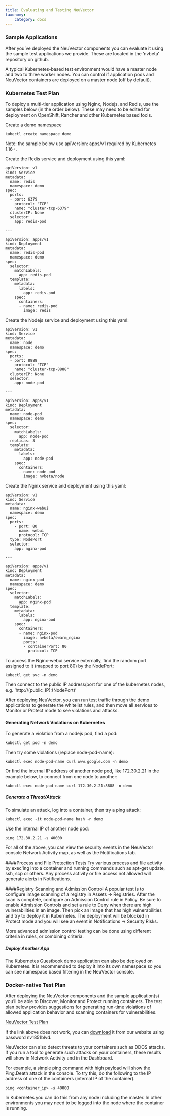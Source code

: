 ```yaml
---
title: Evaluating and Testing NeuVector
taxonomy:
    category: docs
---
```


### Sample Applications 
After you’ve deployed the NeuVector components you can evaluate it using the sample test applications we provide. These are located in the ’nvbeta’ repository on github.

A typical Kubernetes-based test environment would have a master node and two to three worker nodes. You can control if application pods and NeuVector containers are deployed on a master node (off by default).


### Kubernetes Test Plan
To deploy a multi-tier application using Nginx, Nodejs, and Redis, use the samples below (in the order below). These may need to be edited for deployment on OpenShift, Rancher and other Kubernetes based tools. 

Create a demo namespace
```
kubectl create namespace demo
```

Note: the sample below use apiVersion: apps/v1 required by Kubernetes 1.16+.

Create the Redis service and deployment using this yaml:
```
apiVersion: v1
kind: Service
metadata:
  name: redis
  namespace: demo
spec:
  ports:
  - port: 6379
    protocol: "TCP"
    name: "cluster-tcp-6379"
  clusterIP: None
  selector:
    app: redis-pod

---

apiVersion: apps/v1
kind: Deployment
metadata:
  name: redis-pod
  namespace: demo
spec:
  selector:
    matchLabels:
      app: redis-pod
  template:
    metadata:
      labels:
        app: redis-pod
    spec:
      containers:
      - name: redis-pod
        image: redis
```

Create the Nodejs service and deployment using this yaml:
```
apiVersion: v1
kind: Service
metadata:
  name: node
  namespace: demo
spec:
  ports:
  - port: 8888
    protocol: "TCP"
    name: "cluster-tcp-8888"
  clusterIP: None
  selector:
    app: node-pod

---

apiVersion: apps/v1
kind: Deployment
metadata:
  name: node-pod
  namespace: demo
spec:
  selector:
    matchLabels:
      app: node-pod
  replicas: 3
  template:
    metadata:
      labels:
        app: node-pod
    spec:
      containers:
      - name: node-pod
        image: nvbeta/node
```


Create the Nginx service and deployment using this yaml:
```
apiVersion: v1
kind: Service
metadata:
  name: nginx-webui
  namespace: demo
spec:
  ports:
    - port: 80
      name: webui
      protocol: TCP
  type: NodePort
  selector:
    app: nginx-pod

---

apiVersion: apps/v1
kind: Deployment
metadata:
  name: nginx-pod
  namespace: demo
spec:
  selector:
    matchLabels:
      app: nginx-pod
  template:
    metadata:
      labels:
        app: nginx-pod
    spec:
      containers:
      - name: nginx-pod
        image: nvbeta/swarm_nginx
        ports:
        - containerPort: 80
          protocol: TCP
```


To access the Nginx-webui service externally, find the random port assigned to it (mapped to port 80) by the NodePort:
```
kubectl get svc -n demo
```

Then connect to the public IP address/port for one of the kubernetes nodes, e.g. ‘http://(public_IP):(NodePort)’

After deploying NeuVector, you can run test traffic through the demo applications to generate the whitelist rules, and then move all services to Monitor or Protect mode to see violations and attacks.

#### Generating Network Violations on Kubernetes

To generate a violation from a nodejs pod, find a pod:
```
kubectl get pod -n demo
```
Then try some violations (replace node-pod-name):
```
kubectl exec node-pod-name curl www.google.com -n demo
```

Or find the internal IP address of another node pod, like 172.30.2.21 in the example below, to connect from one node to another:
```
kubectl exec node-pod-name curl 172.30.2.21:8888 -n demo
```

##### Generate a Threat/Attack
To simulate an attack, log into a container, then try a ping attack:
```
kubectl exec -it node-pod-name bash -n demo
```

Use the internal IP of another node pod:
```
ping 172.30.2.21 -s 40000
```

For all of the above, you can view the security events in the NeuVector console Network Activity map, as well as the Notifications tab.

####Process and File Protection Tests
Try various process and file activity by exec'ing into a container and running commands such as apt-get update, ssh, scp or others. Any process activity or file access not allowed will generate alerts in Notifications.

####Registry Scanning and Admission Control
A popular test is to configure image scanning of a registry in Assets -> Registries. After the scan is complete, configure an Admission Control rule in Policy. Be sure to enable Admission Controls and set a rule to Deny when there are high vulnerabilities in an image. Then pick an image that has high vulnerabilities and try to deploy it in Kubernetes. The deployment will be blocked in Protect mode and you will see an event in Notifications -> Security Risks.

More advanced admission control testing can be done using different criteria in rules, or combining criteria.


##### Deploy Another App
The Kubernetes Guestbook demo application can also be deployed on Kubernetes. It is recommended to deploy it into its own namespace so you can see namespace based filtering in the NeuVector console.


### Docker-native Test Plan
After deploying the NeuVector components and the sample application(s) you’ll be able to Discover, Monitor and Protect running containers. The test plan below provides suggestions for generating run-time violations of allowed application behavior and scanning containers for vulnerabilities.

[NeuVector Test Plan](testplan.pdf)

If the link above does not work, you can [download](http://neuvector.com/sample-applications-test-plan/) it from our website using password nv1851blvd.

NeuVector can also detect threats to your containers such as DDOS attacks. If you run a tool to generate such attacks on your containers, these results will show in Network Activity and in the Dashboard.

For example, a simple ping command with high payload will show the Ping.Death attack in the console. To try this, do the following to the IP address of one of the containers (internal IP of the container).
```
ping <container_ip> -s 40000
```
In Kubernetes you can do this from any node including the master. In other environments you may need to be logged into the node where the container is running.